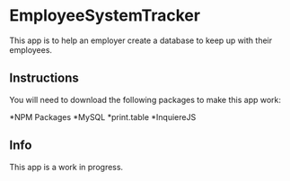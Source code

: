 # EmployeeSystemTracker
This app is to help an employer create a database to keep up with their employees.  

## Instructions

You will need to download the following packages to make this app work:

*NPM Packages
*MySQL
*print.table 
*InquiereJS 

## Info
This app is a work in progress. 